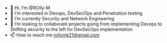 - 👋 Hi, I’m @ROlly-M
- 👀 I’m interested in Devops, DevSecOps and Penetration testing 
- 🌱 I’m currently Security and Network Engineering
- 💞️ I’m looking to collaborate projects going from implementing Devops to Shifting security to the left for DevSecOps implementation
- 📫 How to reach me rollymk21@gmail.com

<!---
ROlly-M/ROlly-M is a ✨ special ✨ repository because its `README.md` (this file) appears on your GitHub profile.
You can click the Preview link to take a look at your changes.
--->
